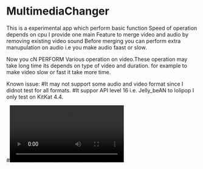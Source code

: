 # MultimediaChanger

This is a experimental app which perform basic function
Speed of operation depends on cpu
I provide one main Feature to merge video and audio by removing existing video sound
Before merging you can perform extra manupulation on audio i.e you make audio faast or slow.

Now you cN PERFORM Various operation on video.These operation may take long time its depends on type of video and duration. for example to make video slow or fast it take more time.

Known issue:
#It may not support some audio and video format since I didnot test for all formats.
#It suppor API level 16 i.e. Jelly_beAN to lolipop I only test on KitKat 4.4.

#![Demo Video of App](https://github.com/Singhak/MultimediaChanger/blob/master/trimOut_1.mp4)
